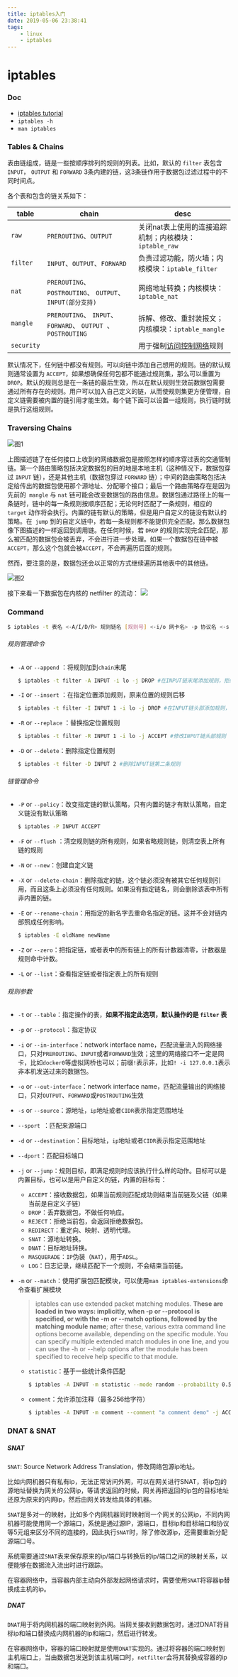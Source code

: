 ```yaml
---
title: iptables入门
date: 2019-05-06 23:38:41
tags:
	- linux
	- iptables
---
```


# iptables

### Doc

- [iptables tutorial](<https://www.frozentux.net/iptables-tutorial/iptables-tutorial.html>)
- `iptables -h`
- `man iptables`

### Tables & Chains

表由链组成，链是一些按顺序排列的规则的列表。比如，默认的 `filter` 表包含 `INPUT`， `OUTPUT` 和 `FORWARD` 3条内建的链，这3条链作用于数据包过滤过程中的不同时间点。

各个表和包含的链关系如下：

| table      | chain                                                         | desc                                                        |
| ---------- | ------------------------------------------------------------- | ----------------------------------------------------------- |
| `raw`      | `PREROUTING`、`OUTPUT`                                        | 关闭nat表上使用的连接追踪机制；内核模块：`iptable_raw`      |
| `filter`   | `INPUT`、`OUTPUT`、`FORWARD`                                  | 负责过滤功能，防火墙；内核模块：`iptable_filter`            |
| `nat`      | `PREROUTING`、 `POSTROUTING`、 `OUTPUT`、 `INPUT(部分支持)`   | 网络地址转换；内核模块：`iptable_nat`                       |
| `mangle`   | `PREROUTING`、 `INPUT`、 `FORWARD`、 `OUTPUT `、`POSTROUTING` | 拆解、修改、重封装报文；内核模块：`iptable_mangle`          |
| `security` |                                                               | 用于强制[访问控制网络](http://lwn.net/Articles/267140/)规则 |

默认情况下，任何链中都没有规则。可以向链中添加自己想用的规则。链的默认规则通常设置为 `ACCEPT`，如果想确保任何包都不能通过规则集，那么可以重置为 `DROP`。默认的规则总是在一条链的最后生效，所以在默认规则生效前数据包需要通过所有存在的规则。用户可以加入自己定义的链，从而使规则集更方便管理，自定义链需要被内置的链引用才能生效。每个链下面可以设置一组规则，执行链时就是执行这组规则。



### Traversing Chains



![图1](/img/iptables_traverse.jpg)

上图描述链了在任何接口上收到的网络数据包是按照怎样的顺序穿过表的交通管制链。第一个路由策略包括决定数据包的目的地是本地主机（这种情况下，数据包穿过 `INPUT` 链），还是其他主机（数据包穿过 `FORWARD` 链）；中间的路由策略包括决定给传出的数据包使用那个源地址、分配哪个接口；最后一个路由策略存在是因为先前的` mangle` 与 `nat` 链可能会改变数据包的路由信息。数据包通过路径上的每一条链时，链中的每一条规则按顺序匹配；无论何时匹配了一条规则，相应的` target` 动作将会执行。内置的链有默认的策略，但是用户自定义的链没有默认的策略。在` jump` 到的自定义链中，若每一条规则都不能提供完全匹配，那么数据包像下图描述的一样返回到调用链。在任何时候，若 `DROP` 的规则实现完全匹配，那么被匹配的数据包会被丢弃，不会进行进一步处理。如果一个数据包在链中被 `ACCEPT`，那么这个包就会被`ACCEPT`，不会再遍历后面的规则。

然而，要注意的是，数据包还会以正常的方式继续遍历其他表中的其他链。

![图2](/img/iptable_subtraverse.jpg)


接下来看一下数据包在内核的 netfilter 的流动：
![](/img/Netfilter-packet-flow.svg)

### Command

```sh
$ iptables -t 表名 <-A/I/D/R> 规则链名 [规则号] <-i/o 网卡名> -p 协议名 <-s 源IP/源子网> --sport 源端口 <-d 目标IP/目标子网> --dport 目标端口 -j 动作
```

###### 规则管理命令

- `-A` or `--append` ：将规则加到`chain`末尾

  ```sh
  $ iptables -t filter -A INPUT -i lo -j DROP #在INPUT链末尾添加规则，拒绝掉来自lo网卡的包
  ```

- `-I` or `--insert` ：在指定位置添加规则，原来位置的规则后移

  ```sh
  $ iptables -t filter -I INPUT 1 -i lo -j DROP #在INPUT链头部添加规则，插入位置从1开始计算
  ```

- `-R` or `--replace` ：替换指定位置规则

  ```sh
  $ iptables -t filter -R INPUT 1 -i lo -j ACCEPT #修改INPUT链头部规则
  ```

- `-D` or `--delete`：删除指定位置规则

  ```sh
  $ iptables -t filter -D INPUT 2 #删除INPUT链第二条规则
  ```

###### 链管理命令

- `-P` or `--policy`：改变指定链的默认策略，只有内置的链才有默认策略，自定义链没有默认策略

  ```sh
  $ iptables -P INPUT ACCEPT
  ```

- `-F` or `--flush` ：清空规则链的所有规则，如果省略规则链，则清空表上所有链的规则

- `-N` or `--new`：创建自定义链

- `-X` or `--delete-chain`：删除指定的链，这个链必须没有被其它任何规则引用，而且这条上必须没有任何规则。如果没有指定链名，则会删除该表中所有非内置的链。

- `-E` or `--rename-chain`：用指定的新名字去重命名指定的链。这并不会对链内部照成任何影响。

  ```sh
  $ iptables -E oldName newName
  ```

- `-Z` or `--zero`：把指定链，或者表中的所有链上的所有计数器清零，计数器是规则命中计数。

- `-L` or `--list`：查看指定链或者指定表上的所有规则

###### 规则参数

- `-t` or `--table`：指定操作的表，**如果不指定此选项，默认操作的是 `filter` 表**

- `-p` or `--protocol`：指定协议

- `-i` or `--in-interface`：network interface name，匹配流量流入的网络接口，只对`PREROUTING`、`INPUT`或者`FORWARD`生效；这里的网络接口不一定是网卡，比如`docker0`等虚拟网桥也可以；前缀`!`表示非，比如`! -i 127.0.0.1`表示非本机发送过来的数据包。

- `-o` or `--out-interface`：network interface name，匹配流量输出的网络接口，只对`OUTPUT`、`FORWARD`或`POSTROUTING`生效

- `-s` or `--source`：源地址，`ip`地址或者`CIDR`表示指定范围地址

- `--sport `：匹配来源端口

- `-d` or `--destination`：目标地址，`ip`地址或者`CIDR`表示指定范围地址

- `--dport`：匹配目标端口

- `-j` or `--jump`：规则目标，即满足规则时应该执行什么样的动作。目标可以是内置目标，也可以是用户自定义的链，内置的目标有：

  - `ACCEPT`：接收数据包，如果当前规则匹配成功则结束当前链及父链（如果当前是自定义子链）
  - `DROP`：丢弃数据包，不做任何响应。
  - `REJECT`：拒绝当前包，会返回拒绝数据包。
  - `REDIRECT`：重定向、映射、透明代理。
  - `SNAT`：源地址转换。
  - `DNAT`：目标地址转换。
  - `MASQUERADE`：`IP`伪装（`NAT`），用于`ADSL`。
  - `LOG`：日志记录，继续匹配下一个规则，不会结束当前链。

- `-m` or `--match`：使用扩展包匹配模块，可以使用`man iptables-extensions`命令查看扩展模块

  > iptables can use extended packet matching modules. **These are loaded in two ways: implicitly, when -p or --protocol is specified, or with the -m or --match options, followed by the matching module name**; after these, various extra command line options become available, depending on the specific module. You can specify multiple extended match modules in one line, and you can use the -h or --help options after the module has been specified to receive help specific to that module.

  - `statistic`：基于一些统计条件匹配

    ```sh
    $ iptables -A INPUT -m statistic --mode random --probability 0.5 -s 127.0.0.1 -p icmp -j DROP # 来自本机的ping包，有50%的几率被丢弃
    ```

  - `comment`：允许添加注释（最多256给字符）

    ```sh
    $ iptables -A INPUT -m comment --comment "a comment demo" -j ACCEPT
    ```



### DNAT & SNAT

##### SNAT

`SNAT`: Source Network Address Translation，修改网络包源ip地址。

比如内网机器只有私有ip，无法正常访问外网，可以在网关进行SNAT，将ip包的源地址替换为网关的公网ip，等请求返回的时候，网关再把返回的ip包的目标地址还原为原来的内网ip，然后由网关转发给具体的机器。

`SNAT`是多对一的映射，比如多个内网机器同时映射同一个网关的公网ip，不同内网机器可能使用同一个源端口，系统是通过源IP，源端口，目标ip和目标端口和协议等5元组来区分不同的连接的，因此执行`SNAT`时，除了修改源ip，还需要重新分配源端口号。

系统需要通过`SNAT`表来保存原来的ip/端口与转换后的ip/端口之间的映射关系，以便能够在数据流入流出时进行跟踪。

在容器网络中，当容器内部主动向外部发起网络请求时，需要使用`SNAT`将容器ip替换成主机的ip。

##### DNAT

`DNAT`用于将内网机器的端口映射到外网。当网关接收到数据包时，通过DNAT将目标ip和端口替换成内网机器的ip和端口，然后进行转发。

在容器网络中，容器的端口映射就是使用`DNAT`实现的。通过将容器的端口映射到主机端口上，当由数据包发送到该主机端口时，`netfilter`会将其替换成容器的ip和端口。